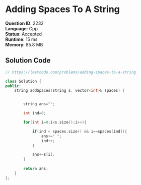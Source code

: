 # Adding Spaces To A String

**Question ID**: 2232  
**Language**: Cpp  
**Status**: Accepted  
**Runtime**: 15 ms  
**Memory**: 85.8 MB  

## Solution Code
```cpp
// https://leetcode.com/problems/adding-spaces-to-a-string

class Solution {
public:
    string addSpaces(string s, vector<int>& spaces) {


        string ans="";

        int ind=0;

        for(int i=0;i<s.size();i++){

            if(ind < spaces.size() && i==spaces[ind]){
                ans+=" ";
                ind++;
            }

            ans+=s[i];
        }
        
        return ans;
    }
};
```
